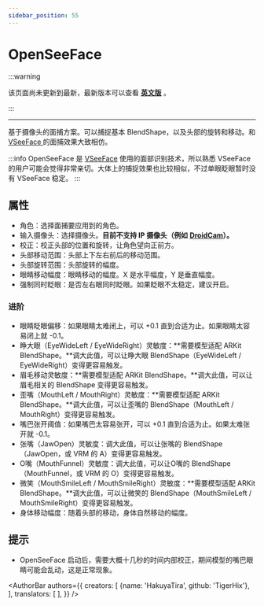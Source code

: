```yaml
---
sidebar_position: 55
---
```


# OpenSeeFace

:::warning

该页面尚未更新到最新，最新版本可以查看 [**英文版**](https://docs.warudo.app/docs/mocap/openseeface) 。

:::

---

基于摄像头的面捕方案。可以捕捉基本 BlendShape，以及头部的旋转和移动。和 [VSeeFace ](https://www.vseeface.icu/)的面捕效果大致相仿。

:::info
OpenSeeFace 是 [VSeeFace](https://www.vseeface.icu/) 使用的面部识别技术，所以熟悉 VSeeFace 的用户可能会觉得非常亲切。大体上的捕捉效果也比较相似，不过单眼眨眼暂时没有 VSeeFace 稳定。
:::

## 属性

* 角色：选择面捕要应用到的角色。
* 输入摄像头：选择摄像头。**目前不支持 IP 摄像头（例如** [**DroidCam**](https://play.google.com/store/apps/details?id=com.dev47apps.droidcam\&hl=en\_US\&gl=US\&pli=1)**）。**
* 校正：校正头部的位置和旋转，让角色望向正前方。
* 头部移动范围：头部上下左右前后的移动范围。
* 头部旋转范围：头部旋转的幅度。
* 眼睛移动幅度：眼睛移动的幅度。X 是水平幅度，Y 是垂直幅度。
* 强制同时眨眼：是否左右眼同时眨眼。如果眨眼不太稳定，建议开启。&#x20;

### 进阶

* 眼睛眨眼偏移：如果眼睛太难闭上，可以 +0.1 直到合适为止。如果眼睛太容易闭上就 -0.1。
* 睁大眼（EyeWideLeft / EyeWideRight）灵敏度：**需要模型适配 ARKit BlendShape。**调大此值，可以让睁大眼 BlendShape（EyeWideLeft / EyeWideRight）变得更容易触发。
* 眉毛移动灵敏度：**需要模型适配 ARKit BlendShape。**调大此值，可以让眉毛相关的 BlendShape 变得更容易触发。
* 歪嘴（MouthLeft / MouthRight）灵敏度：**需要模型适配 ARKit BlendShape。**调大此值，可以让歪嘴的 BlendShape（MouthLeft / MouthRight）变得更容易触发。
* 嘴巴张开阈值：如果嘴巴太容易张开，可以 +0.1 直到合适为止。如果太难张开就 -0.1。
* 张嘴（JawOpen）灵敏度：调大此值，可以让张嘴的 BlendShape（JawOpen，或 VRM 的 A）变得更容易触发。
* O嘴（MouthFunnel）灵敏度：调大此值，可以让O嘴的 BlendShape（MouthFunnel，或 VRM 的 O）变得更容易触发。
* 微笑（MouthSmileLeft / MouthSmileRight）灵敏度：**需要模型适配 ARKit BlendShape。**调大此值，可以让微笑的 BlendShape（MouthSmileLeft / MouthSmileRight）变得更容易触发。
* 身体移动幅度：随着头部的移动，身体自然移动的幅度。

## 提示

* OpenSeeFace 启动后，需要大概十几秒的时间内部校正，期间模型的嘴巴眼睛可能会乱动，这是正常现象。

<AuthorBar authors={{
  creators: [
    {name: 'HakuyaTira', github: 'TigerHix'},
  ],
  translators: [
  ],
}} />
